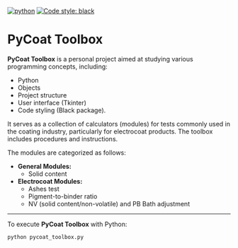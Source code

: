 [![python](https://img.shields.io/badge/Python-3.11-3776AB.svg?style=flat&logo=python&logoColor=white)](https://www.python.org)
[![Code style: black](https://img.shields.io/badge/code%20style-black-000000.svg)](https://github.com/psf/black)

# PyCoat Toolbox

**PyCoat Toolbox** is a personal project aimed at studying various programming concepts, including:

- Python
- Objects
- Project structure
- User interface (Tkinter)
- Code styling (Black package). 

It serves as a collection of calculators (modules) for tests commonly used in the coating industry, particularly for electrocoat products. The toolbox includes procedures and instructions.

The modules are categorized as follows:

- **General Modules:**
  - Solid content
- **Electrocoat Modules:**
  - Ashes test
  - Pigment-to-binder ratio
  - NV (solid content/non-volatile) and PB Bath adjustment

___

To execute **PyCoat Toolbox** with Python:

```
python pycoat_toolbox.py
```

